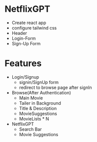 # NetflixGPT
  - Create react app 
  - configure tailwind css
  - Header
  - Login-Form
  - Sign-Up Form
# Features 
- Login/Signup
  - signin/SignUp form 
  - redirect to browse page after signIn
- Browse(After Authentication)
    - Main Movie
    - Tailer in Background
    - Title & Description
    - MovieSuggestions
    - MovieLists * N
- NetflixGPT
    - Search Bar
    - Movie Suggestions